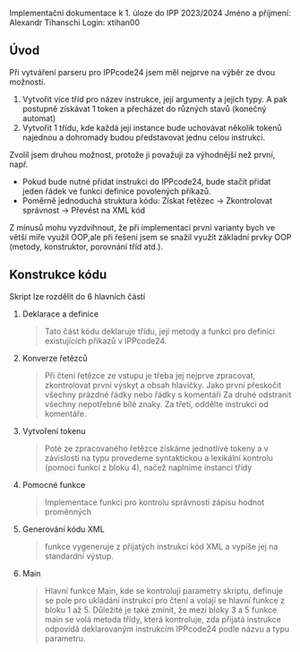 Implementační dokumentace k 1. úloze do IPP 2023/2024
Jméno a příjmení: Alexandr Tihanschi
Login: xtihan00

## Úvod
Při vytváření parseru pro IPPcode24 jsem měl nejprve na výběr ze dvou možností. 
1) Vytvořit více tříd pro název instrukce, její argumenty a jejich typy. A pak postupně získávat 1 token a přecházet do různých stavů (konečný automat)
2) Vytvořit 1 třídu, kde každá její instance bude uchovávat několik tokenů najednou a dohromady budou představovat jednu celou instrukci.

Zvolil jsem druhou možnost, protože ji považuji za výhodnější než první, např.
- Pokud bude nutné přidat instrukci do IPPcode24, bude stačit přidat jeden řádek ve funkci definice povolených příkazů.
- Poměrně jednoduchá struktura kódu: 
    Získat řetězec -> Zkontrolovat správnost -> Převést na XML kód


Z mínusů mohu vyzdvihnout, že při implementaci první varianty bych ve větší míře využil OOP,ale při řešení jsem se snažil využít základní prvky OOP (metody, konstruktor, porovnání tříd atd.).

## Konstrukce kódu

Skript lze rozdělit do 6 hlavních částí
1) Deklarace a definice 
    > Tato část kódu deklaruje třídu, její metody a funkci pro definici existujících příkazů v IPPcode24.
2) Konverze řetězců 
    > Při čtení řetězce ze vstupu je třeba jej nejprve zpracovat, zkontrolovat první výskyt a obsah hlavičky.
    > Jako první přeskočit všechny prázdné řádky nebo řádky s komentáři
    > Za druhé odstranit všechny nepotřebné bílé znaky.
    > Za třetí, oddělte instrukci od komentáře. 
3) Vytvoření tokenu
    > Poté ze zpracovaného řetězce získáme jednotlivé tokeny
    > a v závislosti na typu provedeme syntaktickou a lexikální kontrolu (pomocí funkcí z bloku 4),
    > načež naplníme instanci třídy  
4) Pomocné funkce 
    > Implementace funkcí pro kontrolu správnosti zápisu hodnot proměnných
5) Generování kódu XML
    > funkce vygeneruje z přijatých instrukcí kód XML a vypíše jej na standardní výstup.
6) Main
    > Hlavní funkce Main, kde se kontrolují parametry skriptu, definuje se pole pro ukládání instrukcí pro čtení a volají se hlavní funkce z bloku 1 až 5.
    > Důležité je také zmínit, že mezi bloky 3 a 5 funkce main se volá metoda třídy, která kontroluje,
    > zda přijatá instrukce odpovídá deklarovaným instrukcím IPPcode24 podle názvu a typu parametru.

